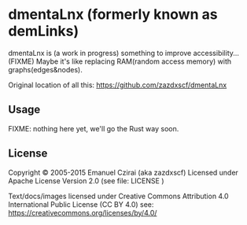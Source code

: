 # dmentaLnx  (formerly known as demLinks)

dmentaLnx is (a work in progress) something to improve accessibility... (FIXME)
Maybe it's like replacing RAM(random access memory) with graphs(edges&nodes).

Original location of all this: https://github.com/zazdxscf/dmentaLnx

## Usage

FIXME: nothing here yet, we'll go the Rust way soon.

## License

Copyright © 2005-2015 Emanuel Czirai (aka zazdxscf)
Licensed under Apache License Version 2.0  (see file: LICENSE )

Text/docs/images licensed under Creative Commons Attribution 4.0 International Public License (CC BY 4.0) see: https://creativecommons.org/licenses/by/4.0/



